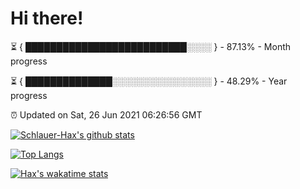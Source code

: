 # Hi there!

⏳ { ██████████████████████████░░░░ } - 87.13% - Month progress

⏳ { ██████████████░░░░░░░░░░░░░░░░ } - 48.29% - Year progress

⏰ Updated on Sat, 26 Jun 2021 06:26:56 GMT


[![Schlauer-Hax's github stats](https://github-readme-stats.vercel.app/api?username=Schlauer-Hax&show_icons=true&theme=dark&count_private=true)](https://github.com/Schlauer-Hax)


[![Top Langs](https://github-readme-stats.vercel.app/api/top-langs/?username=Schlauer-Hax&layout=compact&theme=dark)](https://github.com/Schlauer-Hax?tab=repositories)


[![Hax's wakatime stats](https://github-readme-stats.vercel.app/api/wakatime?username=Hax&theme=dark)](https://wakatime.com/@Hax)

